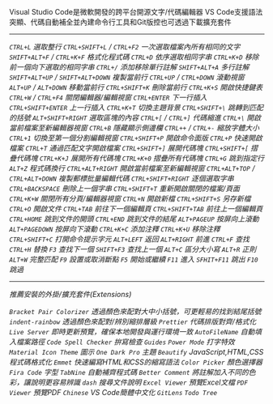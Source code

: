 Visual Studio Code是微軟開發的跨平台開源文字/代碼編輯器
VS Code支援語法突顯、代碼自動補全並內建命令行工具和Git版控也可透過下載擴充套件

***

*`CTRL+L` 選取整行*
*`CTRL+SHIFT+L` / `CTRL+F2` 一次選取檔案內所有相同的文字*
*`SHIFT+ALT+F` / `CTRL+K+F` 格式化程式碼*
*`CTRL+D` 依序選取相同字串*
*`CTRL+K+D` 移除前一個向下選取的相同字串*
*`CTRL+/` 添加移除單行註解*
*`SHIFT+ALT+A` 多行註解*
*`SHIFT+ALT+UP` / `SHIFT+ALT+DOWN` 複製當前行*
*`CTRL+UP` / `CTRL+DOWN` 滾動視窗*
*`ALT+UP` / `ALT+DOWN` 移動當前行*
*`CTRL+SHIFT+K` 刪除當前行*
*`CTRL+K+S` 開啟快捷鍵表*
*`CTRL+W` / `CTRL+F4` 關閉編輯器/編輯視窗*
*`CTRL+ENTER` 下一行插入*
*`CTRL+SHIFT+ENTER` 上一行插入*
*`CTRL+K+T` 切換主題背景*
*`CTRL+SHIFT+\` 跳轉到匹配的括號*
*`ALT+SHIFT+RIGHT` 選取區塊的內容*
*`CTRL+[` / `CTRL+]` 代碼縮進*
*`CTRL+\` 開啟當前檔案至新編輯器視窗*
*`CTRL+B` 隱藏顯示側邊欄*
*`CTRL++` / `CTRL+-` 縮放字體大小*
*`CTRL+1` 切換至第一個分割編輯視窗*
*`CTRL+SHIFT+P` 開啟命令面版*
*`CTRL+P` 快速開啟檔案*
*`CTRL+T` 通過匹配文字開啟檔案*
*`CTRL+SHIFT+]` 展開代碼塊*
*`CTRL+SHIFT+[` 摺疊代碼塊*
*`CTRL+K+J` 展開所有代碼塊*
*`CTRL+K+0` 摺疊所有代碼塊*
*`CTRL+G` 跳到指定行*
*`ALT+Z` 程式碼換行*
*`CTRL+ALT+RIGHT` 開啟當前檔案至新編輯視窗*
*`CTRL+ALT+TOP` / `CTRL+ALT+DOWN` 複製郵標批量編輯代碼*
*`CTRL+SHIFT+RIGHT` 逐個選取字串*
*`CTRL+BACKSPACE` 刪除上一個字串*
*`CTRL+SHIFT+T` 重新開啟關閉的檔案/頁面*
*`CTRL+K+W` 關閉所有分頁/編輯器視窗*
*`CTRL+N` 開啟新檔*
*`CTRL+SHIFT+S` 另存新檔*
*`CTRL+O` 開啟文件*
*`CTRL+TAB` 前往下一個編輯頁*
*`CTRL+SHIFT+TAB` 前往上一個編輯頁*
*`CTRL+HOME` 跳到文件的開頭*
*`CTRL+END` 跳到文件的結尾*
*`ALT+PAGEUP` 按屏向上滾動*
*`ALT+PAGEDOWN` 按屏向下滾動*
*`CTRL+K+C` 添加注釋*
*`CTRL+K+U` 移除注釋*
*`CTRL+SHIFT+C` 打開命令提示字元*
*`ALT+LEFT` 返回*
*`ALT+RIGHT` 前進*
*`CTRL+F` 查找*
*`CTRL+H` 替換*
*`F3` 查找下一個*
*`SHIFT+F3` 查找上一個*
*`ALT+C` 區分大小寫*
*`ALT+R` 正則*
*`ALT+W` 完整匹配*
*`F9` 設置或取消斷點*
*`F5` 開始或繼續*
*`F11` 進入*
*`SFHIT+F11` 跳出*
*`F10` 跳過*

***

*推薦安裝的外掛/擴充套件(Extensions)*

*`Bracket Pair Colorizer` 透過顏色來配對大中小括號，可更輕易的找到結尾括號*
*`indent-rainbow` 透過顏色來配對/辨別縮排層級*
*`Prettier` 代碼排版對齊/格式化*
*`Live Server` 即時更新預覽，確保本地開發與運行環境一致*
*`AutoFileName` 自動填入檔案路徑*
*`Code Spell Checker` 拚寫檢查*
*`Guides`*
*`Power Mode` 打字特效*
*`Material Icon Theme` 圖示*
*`One Dark Pro` 主題*
*`Beautify` JavaScript,HTML,CSS程式碼格式化*
*`Emmet` 快速編寫HTML和CSS的縮寫語法*
*`Color Picker` 顏色選擇器*
*`Fira Code` 字型*
*`TabNine` 自動補齊程式碼*
*`Better Comment` 將註解加入不同的色彩，讓說明更容易辨識*
*`dash` 搜尋文件說明*
*`Excel Viewer` 預覽Excel文檔*
*`PDF Viewer` 預覽PDF*
*`Chinese` VS Code簡體中文化*
*`GitLens`*
*`Todo Tree`*

